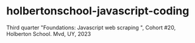 # holbertonschool-javascript-coding
Third quarter "Foundations: Javascript web scraping ", Cohort #20, Holberton School. Mvd, UY, 2023
